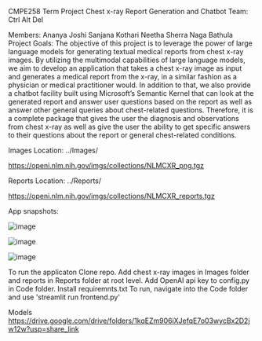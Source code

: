 CMPE258 Term Project
Chest x-ray Report Generation and Chatbot
Team:
Ctrl Alt Del

Members:
Ananya Joshi
Sanjana Kothari
Neetha Sherra
Naga Bathula
Project Goals:
The objective of this project is to leverage the power of large language models for generating textual medical reports from chest x-ray images. By utilizing the multimodal capabilities of large language models, we aim to develop an application that takes a chest x-ray image as input and generates a medical report from the x-ray, in a similar fashion as a physician or medical practitioner would. In addition to that, we also provide a chatbot facility built using Microsoft’s Semantic Kernel that can look at the generated report and answer user questions based on the report as well as answer other general queries about chest-related questions. Therefore, it is a complete package that gives the user the diagnosis and observations from chest x-ray as well as give the user the ability to get specific answers to their questions about the report or general chest-related conditions.

Images
Location: ../Images/

https://openi.nlm.nih.gov/imgs/collections/NLMCXR_png.tgz

Reports
Location: ../Reports/

https://openi.nlm.nih.gov/imgs/collections/NLMCXR_reports.tgz

App snapshots:


![image](https://github.com/Ananya-AJ/Chest-Xray_Medical_Report_generation/assets/111623197/ed8679c2-c750-49a3-b02e-632c7b6bc76f)


![image](https://github.com/Ananya-AJ/Chest-Xray_Medical_Report_generation/assets/111623197/567f74c7-2242-45cf-a7b3-6904b52ca403)



![image](https://github.com/Ananya-AJ/Chest-Xray_Medical_Report_generation/assets/111623197/e244752c-6a03-44f3-92de-df6df4f95e1b)


To run the applicaton
Clone repo.
Add chest x-ray images in Images folder and reports in Reports folder at root level.
Add OpenAI api key to config.py in Code folder.
Install requiremnts.txt
To run, navigate into the Code folder and use 'streamlit run frontend.py'

Models
https://drive.google.com/drive/folders/1kqEZm906iXJefqE7o03wycBx2D2jw12w?usp=share_link
